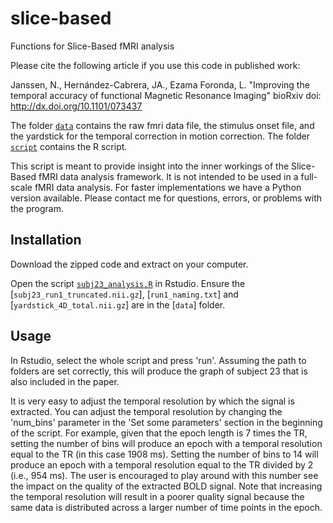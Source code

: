# slice-based
Functions for Slice-Based fMRI analysis

Please cite the following article if you use this code in published work:

Janssen, N., Hernández-Cabrera, JA., Ezama Foronda, L. 
"Improving the temporal accuracy of functional Magnetic Resonance Imaging"
bioRxiv doi: http://dx.doi.org/10.1101/073437

The folder [`data`](data) contains the raw fmri data file, the stimulus onset file, and the yardstick for the temporal correction in motion correction. The folder [`script`](scripts) contains the R script. 

This script is meant to provide insight into the inner workings of the Slice-Based fMRI data analysis framework. It is not intended to be used in a full-scale fMRI data analysis. For faster implementations we have a Python version available. Please contact me for questions, errors, or problems with the program.

## Installation

Download the zipped code and extract on your computer. 

Open the script [`subj23_analysis.R`](scripts/subj23_analysis.R) in Rstudio. Ensure the [`subj23_run1_truncated.nii.gz`], [`run1_naming.txt`] and [`yardstick_4D_total.nii.gz`] are in the [`data`] folder.

## Usage

In Rstudio, select the whole script and press 'run'. Assuming the path to folders are set correctly, this will produce the graph of subject 23 that is also included in the paper. 

It is very easy to adjust the temporal resolution by which the signal is extracted. You can adjust the temporal resolution by changing the 'num_bins' parameter in the 'Set some parameters' section in the beginning of the script. For example, given that the epoch length is 7 times the TR, setting the number of bins will produce an epoch with a temporal resolution equal to the TR (in this case 1908 ms). Setting the number of bins to 14 will produce an epoch with a temporal resolution equal to the TR divided by 2 (i.e., 954 ms). The user is encouraged to play around with this number see the impact on the quality of the extracted BOLD signal. Note that increasing the temporal resolution will result in a poorer quality signal because the same data is distributed across a larger number of time points in the epoch. 
